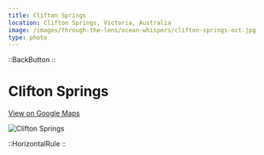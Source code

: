 ```yaml
---
title: Clifton Springs
location: Clifton Springs, Victoria, Australia
image: /images/through-the-lens/ocean-whispers/clifton-springs-oct.jpg
type: photo
---
```


::BackButton
::

# Clifton Springs

<a href="https://www.google.com/maps/search/?api=1&query=Clifton+Springs,+Victoria,+Australia" target="_blank" rel="noopener noreferrer">View on Google Maps</a>

![Clifton Springs](/images/through-the-lens/ocean-whispers/clifton-springs-oct.jpg)

<div class="mb-8"></div>

::HorizontalRule
::
